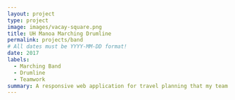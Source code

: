 ```yaml
---
layout: project
type: project
image: images/vacay-square.png
title: UH Manoa Marching Drumline
permalink: projects/band
# All dates must be YYYY-MM-DD format!
date: 2017
labels:
  - Marching Band
  - Drumline
  - Teamwork
summary: A responsive web application for travel planning that my team developed in ICS 415.
---
```


